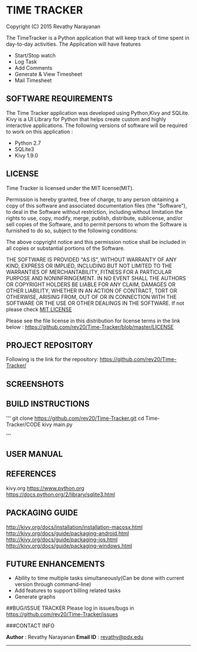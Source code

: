 # TIME TRACKER

Copyright (C) 2015 Revathy Narayanan

The TimeTracker is a Python application that will keep track of time spent in day-to-day activities.
The Application will have features 
* Start/Stop watch 
* Log Task
* Add Comments
* Generate & View Timesheet
* Mail Timesheet

## SOFTWARE REQUIREMENTS

The Time Tracker application was developed using Python,Kivy and SQLite. Kivy is a UI Library for Python that helps create custom and highly interactive applications. The following versions of software will be required to work on this application :

* Python 2.7
* SQLite3
* Kivy 1.9.0

## LICENSE

Time Tracker is licensed under the MIT license(MIT). 

Permission is hereby granted, free of charge, to any person obtaining a copy
of this software and associated documentation files (the "Software"), to deal
in the Software without restriction, including without limitation the rights
to use, copy, modify, merge, publish, distribute, sublicense, and/or sell
copies of the Software, and to permit persons to whom the Software is
furnished to do so, subject to the following conditions:

The above copyright notice and this permission notice shall be included in all
copies or substantial portions of the Software.

THE SOFTWARE IS PROVIDED "AS IS", WITHOUT WARRANTY OF ANY KIND, EXPRESS OR
IMPLIED, INCLUDING BUT NOT LIMITED TO THE WARRANTIES OF MERCHANTABILITY,
FITNESS FOR A PARTICULAR PURPOSE AND NONINFRINGEMENT. IN NO EVENT SHALL THE
AUTHORS OR COPYRIGHT HOLDERS BE LIABLE FOR ANY CLAIM, DAMAGES OR OTHER
LIABILITY, WHETHER IN AN ACTION OF CONTRACT, TORT OR OTHERWISE, ARISING FROM,
OUT OF OR IN CONNECTION WITH THE SOFTWARE OR THE USE OR OTHER DEALINGS IN THE
SOFTWARE.
If not please check [MIT LICENSE](http://opensource.org/licenses/MIT)

Please see the file license in this distribution for license terms in the link below :
https://github.com/rev20/Time-Tracker/blob/master/LICENSE

## PROJECT REPOSITORY

Following is the link for the repository: 
https://github.com/rev20/Time-Tracker/

## SCREENSHOTS


## BUILD INSTRUCTIONS
'''
git clone https://github.com/rev20/Time-Tracker.git
cd Time-Tracker/CODE
kivy main.py

'''


## USER MANUAL

## REFERENCES
kivy.org
https://www.python.org
https://docs.python.org/2/library/sqlite3.html

## PACKAGING GUIDE
http://kivy.org/docs/installation/installation-macosx.html
http://kivy.org/docs/guide/packaging-android.html
http://kivy.org/docs/guide/packaging-ios.html
http://kivy.org/docs/guide/packaging-windows.html

## FUTURE ENHANCEMENTS
* Ability to time multiple tasks simultaneously(Can be done with current version through command-line)
* Add features to support billing related tasks
* Generate graphs 


##BUG/ISSUE TRACKER
Please log in issues/bugs in https://github.com/rev20/Time-Tracker/issues


###CONTACT INFO

**Author**   : Revathy Narayanan
**Email ID** : revathy@pdx.edu










***
